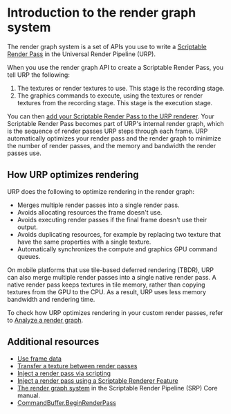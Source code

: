 # Introduction to the render graph system

The render graph system is a set of APIs you use to write a [Scriptable Render Pass](renderer-features/intro-to-scriptable-render-passes.md) in the Universal Render Pipeline (URP).

When you use the render graph API to create a Scriptable Render Pass, you tell URP the following:

1. The textures or render textures to use. This stage is the recording stage.
2. The graphics commands to execute, using the textures or render textures from the recording stage. This stage is the execution stage.

You can then [add your Scriptable Render Pass to the URP renderer](renderer-features/custom-rendering-pass-workflow-in-urp.md). Your Scriptable Render Pass becomes part of URP's internal render graph, which is the sequence of render passes URP steps through each frame. URP automatically optimizes your render pass and the render graph to minimize the number of render passes, and the memory and bandwidth the render passes use.

## How URP optimizes rendering

URP does the following to optimize rendering in the render graph:

- Merges multiple render passes into a single render pass.
- Avoids allocating resources the frame doesn't use.
- Avoids executing render passes if the final frame doesn't use their output.
- Avoids duplicating resources, for example by replacing two texture that have the same properties with a single texture.
- Automatically synchronizes the compute and graphics GPU command queues.

On mobile platforms that use tile-based deferred rendering (TBDR), URP can also merge multiple render passes into a single native render pass. A native render pass keeps textures in tile memory, rather than copying textures from the GPU to the CPU. As a result, URP uses less memory bandwidth and rendering time.

To check how URP optimizes rendering in your custom render passes, refer to [Analyze a render graph](render-graph-view.md).

## Additional resources

- [Use frame data](accessing-frame-data.md)
- [Transfer a texture between render passes](render-graph-pass-textures-between-passes.md)
- [Inject a render pass via scripting](customize/inject-render-pass-via-script.md)
- [Inject a render pass using a Scriptable Renderer Feature](renderer-features/scriptable-renderer-features/inject-a-pass-using-a-scriptable-renderer-feature.md)
- [The render graph system](https://docs.unity3d.com/Packages/com.unity.render-pipelines.core@17.0/manual/render-graph-system.html) in the Scriptable Render Pipeline (SRP) Core manual.
- [CommandBuffer.BeginRenderPass](https://docs.unity3d.com/2023.3/Documentation/ScriptReference/Rendering.CommandBuffer.BeginRenderPass.html)
